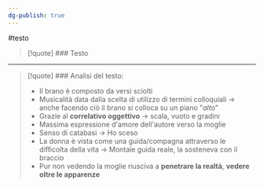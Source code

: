```yaml
---
dg-publish: true
---
```

#testo 

>[!quote] ### Testo

--- 

>[!quote] ### Analisi del testo:
>- Il brano è composto da versi sciolti
>- Musicalità data dalla scelta di utilizzo di termini colloquiali -> anche facendo ciò il brano si colloca su un piano "*alto*"
>- Grazie al **correlativo oggettivo** -> scala, vuoto e gradini
>- Massima espressione d'amore dell'autore verso la moglie
>- Senso di catabasi -> Ho sceso
>- La donna è vista come una guida/compagna attraverso le difficolta della vita -> Montale guida reale, la sosteneva con il braccio
>- Pur non vedendo la moglie riusciva a **penetrare la realtà**, **vedere oltre le apparenze**


